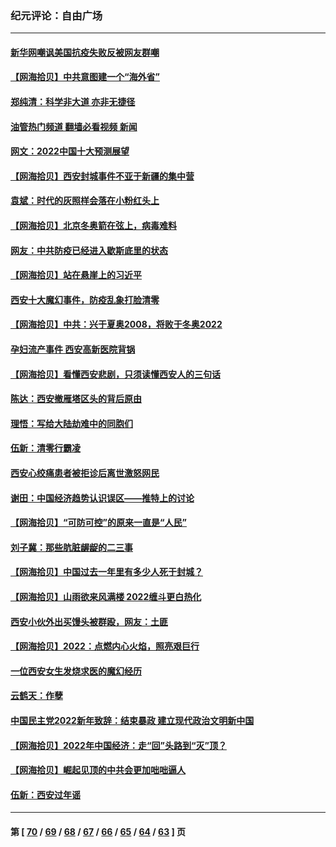 ### 纪元评论：自由广场
---
#### [新华网嘲讽美国抗疫失败反被网友群嘲](../../pages/nsc993/n13499197.md?01130330) 
#### [【网海拾贝】中共意图建一个“海外省”](../../pages/nsc993/n13499393.md?01130330) 
#### [郑纯清：科学非大道 亦非无捷径](../../pages/nsc993/n13498854.md?01130330) 
#### [油管热门频道 翻墙必看视频 新闻](ok?01130330)
#### [网文：2022中国十大预测展望](../../pages/nsc993/n13497067.md?01130330) 
#### [【网海拾贝】西安封城事件不亚于新疆的集中营](../../pages/nsc993/n13496983.md?01130330) 
#### [袁斌：时代的灰照样会落在小粉红头上](../../pages/nsc993/n13496821.md?01130330) 
#### [【网海拾贝】北京冬奥箭在弦上，病毒难料](../../pages/nsc993/n13494656.md?01130330) 
#### [网友：中共防疫已经进入歇斯底里的状态](../../pages/nsc993/n13494227.md?01130330) 
#### [【网海拾贝】站在悬崖上的习近平](../../pages/nsc993/n13492323.md?01130330) 
#### [西安十大魔幻事件，防疫乱象打脸清零](../../pages/nsc993/n13492159.md?01130330) 
#### [【网海拾贝】中共：兴于夏奥2008，将败于冬奥2022](../../pages/nsc993/n13490419.md?01130330) 
#### [孕妇流产事件 西安高新医院背锅](../../pages/nsc993/n13490369.md?01130330) 
#### [【网海拾贝】看懂西安悲剧，只须读懂西安人的三句话](../../pages/nsc993/n13488057.md?01130330) 
#### [陈达：西安撤雁塔区头的背后原由](../../pages/nsc993/n13488756.md?01130330) 
#### [理悟：写给大陆劫难中的同胞们](../../pages/nsc993/n13488623.md?01130330) 
#### [伍新：清零行霸凌](../../pages/nsc993/n13488526.md?01130330) 
#### [西安心绞痛患者被拒诊后离世激怒网民](../../pages/nsc993/n13488004.md?01130330) 
#### [谢田：中国经济趋势认识误区——推特上的讨论](../../pages/nsc993/n13487969.md?01130330) 
#### [【网海拾贝】“可防可控”的原来一直是“人民”](../../pages/nsc993/n13486007.md?01130330) 
#### [刘子冀：那些肮脏龌龊的二三事](../../pages/nsc993/n13484178.md?01130330) 
#### [【网海拾贝】中国过去一年里有多少人死于封城？](../../pages/nsc993/n13482907.md?01130330) 
#### [【网海拾贝】山雨欲来风满楼 2022缠斗更白热化](../../pages/nsc993/n13481060.md?01130330) 
#### [西安小伙外出买馒头被群殴，网友：土匪](../../pages/nsc993/n13478427.md?01130330) 
#### [【网海拾贝】2022：点燃内心火焰，照亮艰巨行](../../pages/nsc993/n13478397.md?01130330) 
#### [一位西安女生发烧求医的魔幻经历](../../pages/nsc993/n13478285.md?01130330) 
#### [云鹤天：作孽](../../pages/nsc993/n13477094.md?01130330) 
#### [中国民主党2022新年致辞：结束暴政 建立现代政治文明新中国](../../pages/nsc993/n13475379.md?01130330) 
#### [【网海拾贝】2022年中国经济：走“回”头路到“灭”顶？](../../pages/nsc993/n13474003.md?01130330) 
#### [【网海拾贝】崛起见顶的中共会更加咄咄逼人](../../pages/nsc993/n13472584.md?01130330) 
#### [伍新：西安过年谣](../../pages/nsc993/n13470369.md?01130330) 

---
#### 第 [ [70](./70.md?01130330) / [69](./69.md?01130330) / [68](./68.md?01130330) / [67](./67.md?01130330) / [66](./66.md?01130330) / [65](./65.md?01130330) / [64](./64.md?01130330) / [63](./63.md?01130330) ] 页
